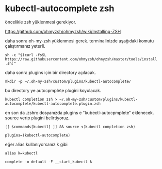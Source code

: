 # kubectl-autocomplete zsh

öncelikle zsh yüklenmesi gerekiyor.

https://github.com/ohmyzsh/ohmyzsh/wiki/Installing-ZSH

daha sonra  oh-my-zsh yüklenmesi gerek. terminalinizde aşağıdaki komutu çalıştırmanız yeterli.

```sh -c "$(curl -fsSL https://raw.githubusercontent.com/ohmyzsh/ohmyzsh/master/tools/install.sh)"```

daha sonra plugins için bir directory açılacak.

```mkdir -p ~/.oh-my-zsh/custom/plugins/kubectl-autocomplete/```

bu directory ye autocpmplete plugini koyulacak.

```kubectl completion zsh > ~/.oh-my-zsh/custom/plugins/kubectl-autocomplete/kubectl-autocomplete.plugin.zsh```

en son da .zshrc dosyanızda plugins e "kubectl-autocpmplete" eklenecek. source verip plugini belirtiyoruz.

```[[ $commands[kubectl] ]] && source <(kubectl completion zsh)```

```plugins=(kubectl-autocomplete)```

eğer alias kullanıyorsanız k gibi

```
alias k=kubectl

complete -o default -F __start_kubectl k
```
